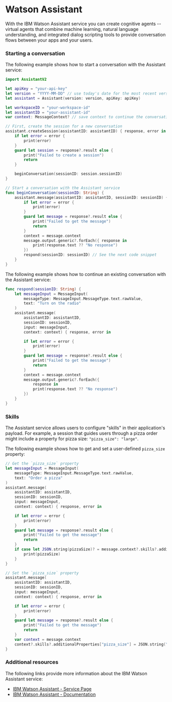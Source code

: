 # Watson Assistant

With the IBM Watson Assistant service you can create cognitive agents -- virtual agents
that combine machine learning, natural language understanding, and integrated dialog scripting tools to provide conversation flows between your apps and your users.

### Starting a conversation

The following example shows how to start a conversation with the Assistant service:

```swift
import AssistantV2

let apiKey = "your-api-key"
let version = "YYYY-MM-DD" // use today's date for the most recent version
let assistant = Assistant(version: version, apiKey: apiKey)

let workspaceID = "your-workspace-id"
let assistantID = "your-assistant-id"
var context: MessageContext? // save context to continue the conversation later

// First, create the session for a new conversation
assistant.createSession(assistantID: assistantID) { response, error in
	if let error = error {
        print(error)
    }
    guard let session = response?.result else {
        print("Failed to create a session")
        return
    }

    beginConversation(sessionID: session.sessionID)
}

// Start a conversation with the Assistant service
func beginConversation(sessionID: String) {
    assistant.message(assistantID: assistantID, sessionID: sessionID) { response, error in
	    if let error = error {
	        print(error)
	    }
	    guard let message = response?.result else {
	        print("Failed to get the message")
	        return
	    }
        context = message.context
        message.output.generic?.forEach({ response in
            print(response.text ?? "No response")
        })
        respond(sessionID: sessionID) // See the next code snippet
    }
}
```

The following example shows how to continue an existing conversation with the Assistant service:

```swift
func respond(sessionID: String) {
    let messageInput = MessageInput(
		messageType: MessageInput.MessageType.text.rawValue,
		text: "Turn on the radio"
	)
    assistant.message(
        assistantID: assistantID,
        sessionID: sessionID,
        input: messageInput,
        context: context) { response, error in

		if let error = error {
			print(error)
		}
		guard let message = response?.result else {
			print("Failed to get the message")
			return
		}
		context = message.context
		message.output.generic?.forEach({
			response in
			print(response.text ?? "No response")
		})
	}
}
```

### Skills

The Assistant service allows users to configure "skills" in their application's payload.
For example, a session that guides users through a pizza order might include a property for pizza size: `"pizza_size": "large"`.

The following example shows how to get and set a user-defined `pizza_size` property:

```swift
// Get the `pizza_size` property
let messageInput = MessageInput(
	messageType: MessageInput.MessageType.text.rawValue,
	text: "Order a pizza"
)
assistant.message(
    assistantID: assistantID,
    sessionID: sessionID,
    input: messageInput,
    context: context) { response, error in

	if let error = error {
        print(error)
    }
    guard let message = response?.result else {
        print("Failed to get the message")
        return
    }
    if case let JSON.string(pizzaSize)? = message.context?.skills?.additionalProperties["pizza_size"] {
        print(pizzaSize)
    }
}

// Set the `pizza_size` property
assistant.message(
    assistantID: assistantID,
    sessionID: sessionID,
    input: messageInput,
    context: context) { response, error in

	if let error = error {
        print(error)
    }
    guard let message = response?.result else {
        print("Failed to get the message")
        return
    }
    var context = message.context
    context?.skills?.additionalProperties["pizza_size"] = JSON.string("large")
}
```

### Additional resources

The following links provide more information about the IBM Watson Assistant service:

* [IBM Watson Assistant - Service Page](https://www.ibm.com/cloud/watson-assistant/)
* [IBM Watson Assistant - Documentation](https://cloud.ibm.com/docs/services/assistant/index.html#about)
